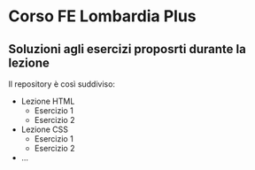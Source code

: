 # Corso FE Lombardia Plus
## Soluzioni agli esercizi proposrti durante la lezione
Il repository è così suddiviso: 
  * Lezione HTML
    * Esercizio 1
    * Esercizio 2
  * Lezione CSS 
    * Esercizio 1
    * Esercizio 2
  * ...

